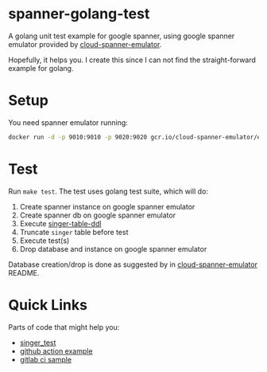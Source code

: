 # spanner-golang-test
A golang unit test example for google spanner, using google spanner emulator provided by [cloud-spanner-emulator](https://github.com/GoogleCloudPlatform/cloud-spanner-emulator).

Hopefully, it helps you.
I create this since I can not find the straight-forward example for golang.

# Setup

You need spanner emulator running:

```sh
docker run -d -p 9010:9010 -p 9020:9020 gcr.io/cloud-spanner-emulator/emulator:1.0.0
```

# Test

Run `make test`. The test uses golang test suite, which will do:
1. Create spanner instance on google spanner emulator
2. Create spanner db on google spanner emulator
3. Execute [singer-table-ddl](internal/ddl/spanner/001_create_singer_table.sql)
4. Truncate `singer` table before test
5. Execute test(s)
6. Drop database and instance on google spanner emulator

Database creation/drop is done as suggested by in [cloud-spanner-emulator](https://github.com/GoogleCloudPlatform/cloud-spanner-emulator) README.


# Quick Links

Parts of code that might help you:
- [singer_test](internal/singer/spanner/singer_test.go)
- [github action example](.github/workflows/test.yml)
- [gitlab ci sample](.gitlab-ci.yml.sample)
